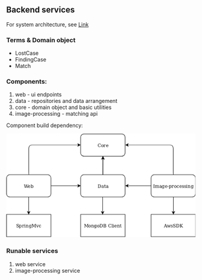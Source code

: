## Backend services

For system architecture, see [Link](../doc)

### Terms & Domain object
* LostCase
* FindingCase
* Match

### Components:
1. web - ui endpoints
2. data - repositories and data arrangement
3. core - domain object and basic utilities
4. image-processing - matching api

Component build dependency:

![dependencies](../doc/assets/BroCode-gradle-dependency.png)

### Runable services
1. web service
2. image-processing service